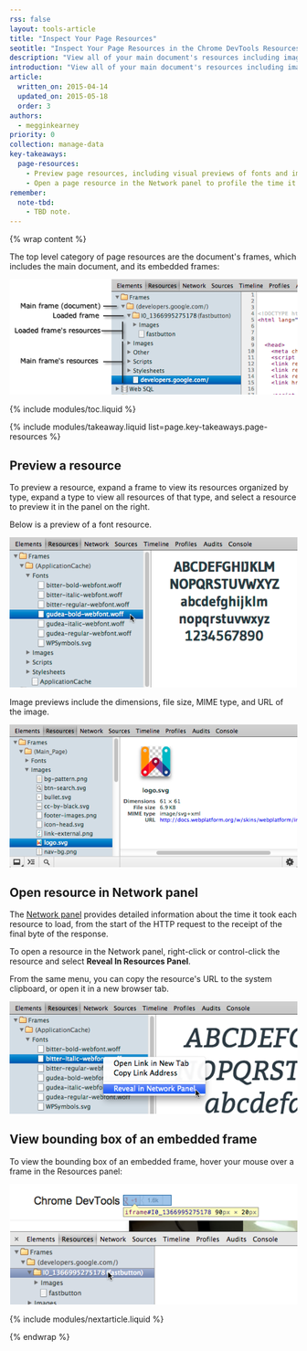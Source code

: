 ```yaml
---
rss: false
layout: tools-article
title: "Inspect Your Page Resources"
seotitle: "Inspect Your Page Resources in the Chrome DevTools Resources Panel"
description: "View all of your main document's resources including images, scripts, and fonts, and those of any loaded frames in the Chrome DevTools Resources panel."
introduction: "View all of your main document's resources including images, scripts, and fonts, and those of any loaded frames in the Chrome DevTools Resources panel."
article:
  written_on: 2015-04-14
  updated_on: 2015-05-18
  order: 3
authors:
  - megginkearney
priority: 0
collection: manage-data
key-takeaways:
  page-resources:
    - Preview page resources, including visual previews of fonts and images.
    - Open a page resource in the Network panel to profile the time it took for the resource to load.
remember:
  note-tbd:
    - TBD note.
---
```

{% wrap content %}

The top level category of page resources are the document's frames, which includes the main document, and its embedded frames:

![Page resources top level category](imgs/frame-resources.png)

{% include modules/toc.liquid %}

{% include modules/takeaway.liquid list=page.key-takeaways.page-resources %}

## Preview a resource

To preview a resource, expand a frame to view its resources organized by type, expand a type to view all resources of that type, and select a resource to preview it in the panel on the right. 

Below is a preview of a font resource. 

![Preview of a font resource](imgs/font-resource.png)

Image previews include the dimensions, file size, MIME type, and URL of the image. 

![Inspect images](imgs/image-inspect.png)

## Open resource in Network panel

The [Network panel](tools/profile-performance/network-performance/resource-loading)
provides detailed information about the time it took
each resource to load, from the start of the HTTP request
to the receipt of the final byte of the response.

To open a resource in the Network panel, right-click or control-click the resource and select **Reveal In Resources Panel**. 

From the same menu, you can copy the resource's URL to the system clipboard, or open it in a new browser tab. 

![Open resources in Network panel](imgs/reveal-in-network.png)

## View bounding box of an embedded frame

To view the bounding box of an embedded frame, hover your mouse over a frame in the Resources panel:

![View bounding box of an embedded frame](imgs/frame-selected.png)

{% include modules/nextarticle.liquid %}

{% endwrap %}

